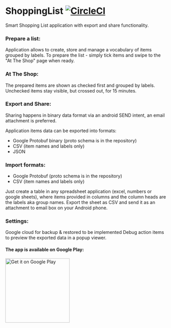 # ShoppingList   [![CircleCI](https://circleci.com/gh/mabrosim/ShoppingList.svg?style=svg)](https://circleci.com/gh/mabrosim/ShoppingList)

Smart Shopping List application with export and share functionality.

### Prepare a list:
Application allows to create, store and manage a vocabulary of items grouped by labels.
To prepare the list - simply tick items and swipe to the "At The Shop" page when ready.

### At The Shop:
The prepared items are shown as checked first and grouped by labels.
Unchecked items stay visible, but crossed out, for 15 minutes.

### Export and Share:
Sharing happens in binary data format via an android SEND intent, 
an email attachment is preferred.

Application items data can be exported into formats:
- Google Protobuf binary (proto schema is in the repository)
- CSV (item names and labels only)
- JSON

### Import formats:
- Google Protobuf (proto schema is in the repository)
- CSV (item names and labels only)

Just create a table in any spreadsheet application (excel, numbers or google sheets),
where items provided in columns and the column heads are the labels aka group names.
Export the sheet as CSV and send it as an attachment to email box on your Android phone.

### Settings:
Google cloud for backup & restored to be implemented
Debug action items to preview the exported data in a popup viewer.


#### The app is available on Google Play:

<a href="https://play.google.com/store/apps/details?id=fi.mabrosim.shoppinglist" target="top">
   <img alt="Get it on Google Play"
        src="https://play.google.com/intl/en_us/badges/images/apps/en-play-badge.png" width="200"/>
</a>
